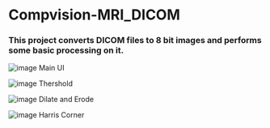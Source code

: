 # Compvision-MRI_DICOM
### This project converts DICOM files to 8 bit images and performs some basic processing on it. 

![image](https://github.com/Tejas-MD/compvision-voxelgrid/assets/66009946/00f337c2-c39b-44a2-9748-4d7c6cb26a41)
Main UI

![image](https://github.com/Tejas-MD/compvision-voxelgrid/assets/66009946/dec98475-7916-4762-82c6-37de27f09e16)
Thershold

![image](https://github.com/Tejas-MD/compvision-voxelgrid/assets/66009946/4564856f-1aad-484d-9b11-64af4acdbf7e)
Dilate and Erode

![image](https://github.com/Tejas-MD/compvision-voxelgrid/assets/66009946/356627a3-7eb6-417f-930b-54c743f30ed1)
Harris Corner


